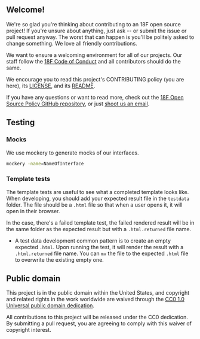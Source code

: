 ## Welcome!

We're so glad you're thinking about contributing to an 18F open source project! If you're unsure about anything, just ask -- or submit the issue or pull request anyway. The worst that can happen is you'll be politely asked to change something. We love all friendly contributions.

We want to ensure a welcoming environment for all of our projects. Our staff follow the [18F Code of Conduct](https://github.com/18F/code-of-conduct/blob/master/code-of-conduct.md) and all contributors should do the same.

We encourage you to read this project's CONTRIBUTING policy (you are here), its [LICENSE](LICENSE.md), and its [README](README.md).

If you have any questions or want to read more, check out the [18F Open Source Policy GitHub repository](https://github.com/18f/open-source-policy), or just [shoot us an email](mailto:18f@gsa.gov).

## Testing

### Mocks

We use mockery to generate mocks of our interfaces.

```sh
mockery -name=NameOfInterface
```

### Template tests

The template tests are useful to see what a completed template looks like. When developing, you
should add your expected result file in the `testdata` folder. The file should be a `.html` file
so that when a user opens it, it will open in their browser.

In the case, there's a failed template test, the failed rendered result will be in the same folder
as the expected result but with a `.html.returned` file name.

- A test data development common pattern is to create an empty expected `.html`. Upon running the
test, it will render the result with a `.html.returned` file name. You can `mv` the file to the
expected `.html` file to overwrite the existing empty one.

## Public domain

This project is in the public domain within the United States, and
copyright and related rights in the work worldwide are waived through
the [CC0 1.0 Universal public domain dedication](https://creativecommons.org/publicdomain/zero/1.0/).

All contributions to this project will be released under the CC0
dedication. By submitting a pull request, you are agreeing to comply
with this waiver of copyright interest.
